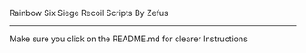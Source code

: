 Rainbow Six Siege Recoil Scripts By Zefus
_____________________________________________
Make sure you click on the README.md for clearer Instructions 
